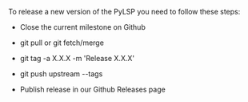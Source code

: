 To release a new version of the PyLSP you need to follow these steps:

* Close the current milestone on Github

* git pull or git fetch/merge

* git tag -a X.X.X -m 'Release X.X.X'

* git push upstream --tags

* Publish release in our Github Releases page
